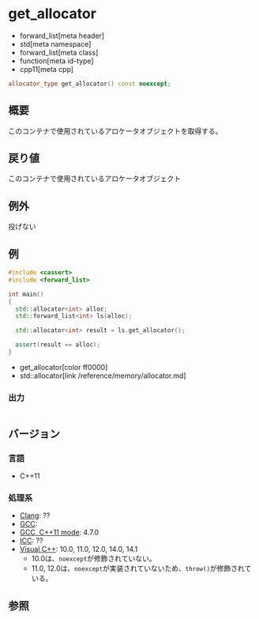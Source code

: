 # get_allocator
* forward_list[meta header]
* std[meta namespace]
* forward_list[meta class]
* function[meta id-type]
* cpp11[meta cpp]

```cpp
allocator_type get_allocator() const noexcept;
```

## 概要
このコンテナで使用されているアロケータオブジェクトを取得する。


## 戻り値
このコンテナで使用されているアロケータオブジェクト


## 例外
投げない


## 例
```cpp example
#include <cassert>
#include <forward_list>

int main()
{
  std::allocator<int> alloc;
  std::forward_list<int> ls(alloc);

  std::allocator<int> result = ls.get_allocator();

  assert(result == alloc);
}
```
* get_allocator[color ff0000]
* std::allocator[link /reference/memory/allocator.md]

### 出力
```
```

## バージョン
### 言語
- C++11

### 処理系
- [Clang](/implementation.md#clang): ??
- [GCC](/implementation.md#gcc): 
- [GCC, C++11 mode](/implementation.md#gcc): 4.7.0
- [ICC](/implementation.md#icc): ??
- [Visual C++](/implementation.md#visual_cpp): 10.0, 11.0, 12.0, 14.0, 14.1
	- 10.0は、`noexcept`が修飾されていない。
	- 11.0, 12.0は、`noexcept`が実装されていないため、`throw()`が修飾されている。


## 参照



